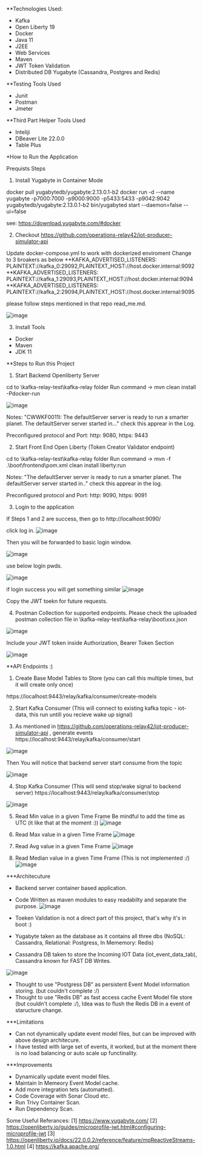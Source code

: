 **Technologies Used:
- Kafka 
- Open Liberty 19
- Docker
- Java 11
- J2EE
- Web Services
- Maven
- JWT Token Validation
- Distributed DB Yugabyte (Cassandra, Postgres and Redis)

**Testing Tools Used
- Junit
- Postman
- Jmeter

**Third Part Helper Tools Used

- Inteliji 
- DBeaver Lite 22.0.0
- Table Plus

*How to Run the Application

Prequists Steps

1. Install Yugabyte in Container Mode

docker pull yugabytedb/yugabyte:2.13.0.1-b2
docker run -d --name yugabyte  -p7000:7000 -p9000:9000 -p5433:5433 -p9042:9042 yugabytedb/yugabyte:2.13.0.1-b2 bin/yugabyted start --daemon=false --ui=false

see: https://download.yugabyte.com/#docker

2. Checkout https://github.com/operations-relay42/iot-producer-simulator-api

Update docker-compose.yml to work with dockerized enviroment
Change to 3 broakers as below
**KAFKA_ADVERTISED_LISTENERS: PLAINTEXT://kafka_0:29092,PLAINTEXT_HOST://host.docker.internal:9092
**KAFKA_ADVERTISED_LISTENERS: PLAINTEXT://kafka_1:29093,PLAINTEXT_HOST://host.docker.internal:9094
**KAFKA_ADVERTISED_LISTENERS: PLAINTEXT://kafka_2:29094,PLAINTEXT_HOST://host.docker.internal:9095

please follow steps mentioned in that repo read_me.md.

![image](https://user-images.githubusercontent.com/3264237/160287473-0bf4af0f-a69d-4567-bc49-b048af289ff7.png)

3. Install Tools
- Docker
- Maven
- JDK 11

**Steps to Run this Project

1. Start Backend Openliberty Server

cd to \kafka-relay-test\kafka-relay folder
Run command ->  mvn clean install -Pdocker-run

![image](https://user-images.githubusercontent.com/3264237/160287813-d16d5af3-d26c-41bd-999c-7f3c3cd021dc.png)

Notes: "CWWKF0011I: The defaultServer server is ready to run a smarter planet. The defaultServer server started in..." check this apprear in the Log.

Preconfigured protocol and Port: http: 9080, https: 9443 

2. Start Front End Open Liberty (Token Creator Validator endpoint)  

cd to \kafka-relay-test\kafka-relay folder
Run command ->  mvn -f .\boot\frontend\pom.xml clean install liberty:run

Notes: "The defaultServer server is ready to run a smarter planet. The defaultServer server started in.." check this apprear in the log.

Preconfigured  protocol and Port: http: 9090, https: 9091

3. Login to the application 

If Steps 1 and 2 are success, then go to http://localhost:9090/

click log in.
![image](https://user-images.githubusercontent.com/3264237/160288082-6e007ae7-64c0-4baf-8138-94cd1a75bcbc.png)

Then you will be forwarded to basic login window.

![image](https://user-images.githubusercontent.com/3264237/160288136-ef302bfd-c095-45e8-82e7-1860dea43116.png)

use below login pwds.

 ![image](https://user-images.githubusercontent.com/3264237/160288176-7c0bd55a-7043-43b0-8a4d-05be265bef14.png)

if login success you will get something similar
![image](https://user-images.githubusercontent.com/3264237/160288267-1a73f086-4595-4dbe-a5d2-09c453eadbd7.png)

Copy the JWT toekn for future requests.

4. Postman Collection for supported endpoints.
Please check the uploaded postman collection file in \kafka-relay-test\kafka-relay\boot\xxx.json

![image](https://user-images.githubusercontent.com/3264237/160288363-84165959-8c87-4409-82b4-b04989dec01a.png)

Include your JWT token inside Authorization, Bearer Token Section

![image](https://user-images.githubusercontent.com/3264237/160288555-cdaefe2b-0f2b-4da7-a6f7-ce3d6b8a9385.png)


**API Endpoints :)
1) Create Base Model Tables to Store (you can call this multiple times, but it will create only once) 

https://localhost:9443/relay/kafka/consumer/create-models

2) Start Kafka Consumer (This will connect to existing kafka topic - iot-data, this run untill you recieve wake up signal)

3) As mentioned in https://github.com/operations-relay42/iot-producer-simulator-api , generate events 
https://localhost:9443/relay/kafka/consumer/start

![image](https://user-images.githubusercontent.com/3264237/160288705-729c3fca-ba49-4c30-b5f8-ab06968a9a7f.png)

Then You will notice that backend server start consume from the topic

![image](https://user-images.githubusercontent.com/3264237/160288730-bd8ec2f0-0524-4cf9-b1de-6bb346d2d37a.png)

4) Stop Kafka Consumer (This will send stop/wake signal to backend server)
https://localhost:9443/relay/kafka/consumer/stop

![image](https://user-images.githubusercontent.com/3264237/160288812-fdcec19e-be21-4c55-80c7-2aca86cc2b1c.png)

5) Read Min value in a given Time Frame 
Be mindful to add the time as UTC (it like that at the moment :))
![image](https://user-images.githubusercontent.com/3264237/160288842-8cefc4f8-04b8-4352-ad11-84d76d041be8.png)

5) Read Max value in a given Time Frame 
![image](https://user-images.githubusercontent.com/3264237/160288891-f32c67d1-8422-472b-a21b-3f5da8c6c212.png)

6) Read Avg value in a given Time Frame 
![image](https://user-images.githubusercontent.com/3264237/160288928-dda635c6-b791-4257-8fdf-5f4943a69f4c.png)

7) Read Median value in a given Time Frame (This is not implemented :/)
![image](https://user-images.githubusercontent.com/3264237/160288962-d497a09a-eb87-4996-a38b-c4cb9e4bb3b9.png)


***Architecuture

- Backend server container based application.
- Code Written as maven modules to easy readabilty and separate the purpose.
![image](https://user-images.githubusercontent.com/3264237/160290209-b63c5105-71e9-4ace-9ef7-4fc83ecefc1e.png)

- Toeken Validation is not a direct part of this project, that's why it's in boot :)
- Yugabyte taken as the database as it contains all three dbs (NoSQL: Cassandra, Relational: Postgress, In Mememory: Redis)
- Cassandra DB taken to store the Incoming IOT Data (iot_event_data_tab), Cassandra known for FAST DB Writes.

 ![image](https://user-images.githubusercontent.com/3264237/160289185-99de1c98-11ff-41d2-8c61-78db25af73ae.png)

- Thought to use "Postgress DB" as persistent Event Model information storing. (but couldn't complete :/)
- Thought to use "Redis DB" as fast access cache Event Model file store (but couldn't complete :/), Idea was to flush the Redis DB in a event of staructure change.

***Limitations

- Can not dynamically update event model files, but can be improved with above design architecure.
- I have tested with large set of events, it worked, but at the moment there is no load balancing or auto scale up functinality.

***Improvements

- Dynamically update event model files.
- Maintain In Memeory Event Model cache.
- Add more integration tets (automatted).
- Code Coverage with Sonar Cloud etc.
- Run Trivy Container Scan.
- Run Dependency Scan.

Some Useful Referances:
[1] https://www.yugabyte.com/
[2] https://openliberty.io/guides/microprofile-jwt.html#configuring-microprofile-jwt
[3] https://openliberty.io/docs/22.0.0.2/reference/feature/mpReactiveStreams-1.0.html
[4] https://kafka.apache.org/
